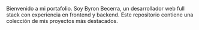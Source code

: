 Bienvenido a mi portafolio. Soy Byron Becerra, un desarrollador web full stack con experiencia en frontend y backend. Este repositorio contiene una colección de mis proyectos más destacados.

